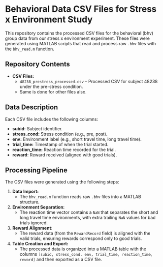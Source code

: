 # Behavioral Data CSV Files for Stress x Environment Study

This repository contains the processed CSV files for the behavioral (bhv) group data from our stress x environment experiment. These files were generated using MATLAB scripts that read and process raw `.bhv` files with the `bhv_read.m` function. 

## Repository Contents

- **CSV Files:**  
  - `48238_prestress_processed.csv` – Processed CSV for subject 48238 under the pre-stress condition.
  - Same is done for other files also.

## Data Description

Each CSV file includes the following columns:
- **subid:** Subject identifier.
- **stress_cond:** Stress condition (e.g., pre, post).
- **env:** Environment label (e.g., short travel time, long travel time).
- **trial_time:** Timestamp of when the trial started.
- **reaction_time:** Reaction time recorded for the trial.
- **reward:** Reward received (aligned with good trials).

## Processing Pipeline

The CSV files were generated using the following steps:
1. **Data Import:**  
   - The `bhv_read.m` function reads raw `.bhv` files into a MATLAB structure.
2. **Environment Separation:**  
   - The reaction time vector contains a `NaN` that separates the short and long travel time environments, with extra trailing `NaN` values for bad trials ignored.
3. **Reward Alignment:**  
   - The reward data (from the `RewardRecord` field) is aligned with the valid trials, ensuring rewards correspond only to good trials.
4. **Table Creation and Export:**  
   - The processed data is organized into a MATLAB table with the columns `[subid, stress_cond, env, trial_time, reaction_time, reward]` and then exported as a CSV file.



